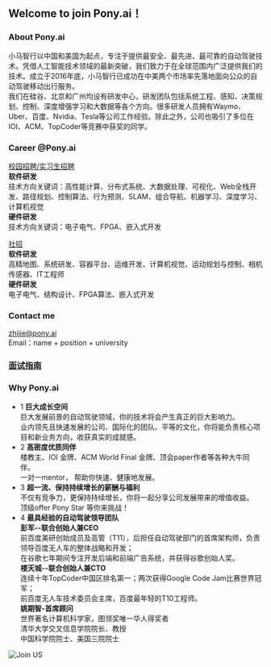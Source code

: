 ## Welcome to join Pony.ai！
### About Pony.ai
小马智行以中国和美国为起点，专注于提供最安全、最先进、最可靠的自动驾驶技术。凭借人工智能技术领域的最新突破，我们致力于在全球范围内广泛提供我们的技术。成立于2016年底，小马智行已成功在中美两个市场率先落地面向公众的自动驾驶移动出行服务。<br>
我们在硅谷、北京和广州均设有研发中心，研发团队包括系统工程、感知、决策规划、控制、深度增强学习和大数据等各个方向。很多研发人员拥有Waymo、Uber、百度、Nvidia、Tesla等公司工作经验。除此之外，公司也吸引了多位在IOI、ACM、TopCoder等竞赛中获奖的同学。

### Career @Pony.ai
[校园招聘/实习生招聘](HTTP://campus.pony.ai) <br>
**软件研发**<br>
技术方向关键词：高性能计算、分布式系统、大数据处理、可视化、Web全栈开发、路径规划、控制算法、行为预测、SLAM、组合导航、机器学习、深度学习、计算机视觉<br>
**硬件研发**<br>
技术方向关键词：电子电气、FPGA、嵌入式开发<br>

[社招](https://app.mokahr.com/apply/pony/2736#)<br>
**软件研发**<br>
高精地图、系统研发、容器平台、运维开发、计算机视觉、运动规划与控制、相机传感器、IT工程师<br>
**硬件研发**<br>
电子电气、结构设计、FPGA算法、嵌入式开发

### Contact me
zhijie@pony.ai<br>
Email：name + position + university

### [面试指南](https://github.com/yangtongxueruc/campus-hiring/blob/master/%E9%9D%A2%E8%AF%95%E6%8C%87%E5%8D%97.md)<br>

### Why Pony.ai
* 1 **巨大成长空间** <br>
巨大发展前景的自动驾驶领域，你的技术将会产生真正的巨大影响力。<br>
业内领先且快速发展的公司、国际化的团队、平等的文化，你将能负责核心项目和新业务方向，收获真实的成就感。<br>
* 2 **高密度优质同伴**<br>
楼教主、IOI 金牌、ACM World Final 金牌、顶会paper作者等各种大牛同伴。<br>
一对一mentor， 帮助你快速、健康地发展。<br>
* 3 **超一流、保持持续增长的薪酬与福利**<br>
不仅有竞争力，更保持持续增长，你将一起分享公司发展带来的增值收益。<br>
顶级offer Pony Star 等你来挑战！<br>
* 4 **最具经验的自动驾驶领导团队**<br>
**彭军--联合创始人兼CEO**<br>
前百度美研创始成员及高管（T11），后担任自动驾驶部门的首席架构师，负责领导百度无人车的整体战略和开发；<br>
在谷歌七年期间专注开发后端和前端广告系统，并获得谷歌创始人奖。<br>
**楼天城--联合创始人兼CTO**<br>
连续十年TopCoder中国区排名第一；两次获得Google Code Jam比赛世界冠军；<br>
前百度无人车技术委员会主席，百度最年轻的T10工程师。<br>
**姚期智-首席顾问**<br>
世界著名计算机科学家，图领奖唯一华人得奖者<br>
清华大学交叉信息学院院长、教授<br>
中国科学院院士、美国三院院士<br>


![Join US](https://i.loli.net/2020/05/11/aT4lSbVJFYEug2c.jpg)




